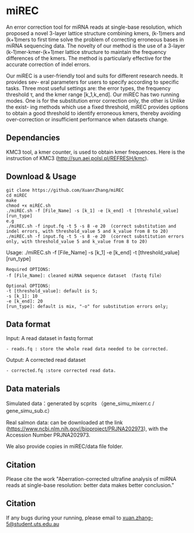 # miREC
An error correction tool for miRNA reads at single-base resolution, which proposed a novel 3-layer lattice structure combining kmers, (k-1)mers and (k+1)mers to first time solve the problem of correcting erroneous bases in miRNA sequencing data. 
The novelty of our method is the use of a 3-layer (k-1)mer-kmer-(k+1)mer lattice structure to maintain the frequency differences of the kmers.
The method is particularly effective for the accurate correction of indel errors. 

Our miREC is a user-friendly tool and suits for different research needs. It provides sev- eral parameters for users to specify according to specific tasks. Three most useful settings are: the error types, the frequency threshold τ, and the kmer range [k_1,k_end]. Our miREC has two running modes. One is for the substitution error correction only, the other is Unlike the exist- ing methods which use a fixed threshold, miREC provides options to obtain a good threshold to identify erroneous kmers, thereby avoiding over-correction or insufficient performance when datasets change.  

## Dependancies
KMC3 tool, a kmer counter, is used to obtain kmer frequences. Here is the instruction of KMC3 (http://sun.aei.polsl.pl/REFRESH/kmc).

## Download & Usage

	git clone https://github.com/XuanrZhang/miREC
	cd miREC
	make
	chmod +x miREC.sh
	./miREC.sh -f [File_Name] -s [k_1] -e [k_end] -t [threshold_value] [run_type]
	e.g 
	./miREC.sh -f input.fq -t 5 -s 8 -e 20  (correct substitution and indel errors, with threshold_value 5 and k_value from 8 to 20)
	./miREC.sh -f input.fq -t 5 -s 8 -e 20  (correct substitution errors only, with threshold_value 5 and k_value from 8 to 20)
	
	
Usage: ./miREC.sh -f [File_Name] -s [k_1] -e [k_end] -t [threshold_value] [run_type]

	Required OPTIONS:
	-f [File_Name]: cleaned miRNA sequence dataset （fastq file）

	Optional OPTIONS:
	-t [threshold_value]: default is 5;
	-s [k_1]: 10
	-e [k_end]: 20
	[run_type]: default is mix, "-o" for substitution errors only;
	
  
## Data format
Input: A read dataset in fastq format

	- reads.fq : store the whole read data needed to be corrected.
	
Output: A corrected read dataset 

	- corrected.fq :store corrected read data.
	
## Data materials

Simulated data：generated by scprits （gene_simu_mixerr.c / gene_simu_sub.c）

Real salmon data: can be downloaded at the link (https://www.ncbi.nlm.nih.gov//bioproject/PRJNA202973), with the Accession Number PRJNA202973.

We also provide copies in miREC/data file folder.

	
## Citation
Please cite the work "Aberration-corrected ultrafine analysis of miRNA reads at single-base resolution: better data makes better conclusion."

## Citation
If any bugs during your running, please email to xuan.zhang-5@student.uts.edu.au
